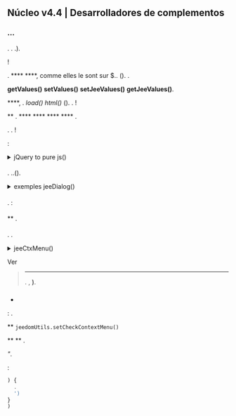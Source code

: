## Núcleo v4.4 | Desarrolladores de complementos

###  ...

. . .).

 !

. ****  ****, comme elles le sont sur $.. (). .

 **getValues()**  **setValues()**  **setJeeValues()**  **getJeeValues()**.

 ****, . *load()*  *html()* (). . !

 ** .  **** **** ****  **** .

. . !

:

<details>

  <summary markdown="span">jQuery to pure js()</summary>

  
  {% raw %}
  //jQuery:
  $('#table_objectSummary tbody').append(tr)
  $('#table_objectSummary tbody tr').last().setValues(_summary, '.objectSummaryAttr')

  :
  ').)
  ().')

  //jQuery:
  ()
  ]
  ')

  :
  ()
  ]
  ')

  //jQuery:
  addMyTr: ) {
    >'
    >'
    >'
    >'
    )
    ')
    $('#table_stuff tbody').append(newRow)
    
  }

  :
  addMyTr: ) {
    >'
    >'
    >'
    >'
    ')
    
    ')
    )
    
  }

  //jQuery:
  $(function(){
    !')
  })

  :
  (){
    !')
  })

  {% endraw %}
  ~~~

</details>

.. ..

:

[](/es_ES/dev/corejs/index)

[ {}](https://github.com/jeedom/core/blob/alpha/core/dom/dom.utils.js)

[](https://github.com/jeedom/core/blob/alpha/core/dom/dom.ui.js)



### Obsolete

#### 

  


#### ):



#### 

 ** . .().

. ..

#### 

 ** . . [](https://flatpickr.js.org/).

 ** .

:

<details>

  <summary markdown="span">date/time pickers</summary>

  
  {% raw %}
  <input id="myDate" class="in_datepicker"/>
  <input id="myTime" class="in_timepicker"/>
  <input id="myCustomDatetime"/>
  {% endraw %}
  ~~~

  
  {% raw %}
  
  

  :i:
  {% endraw %}
  ~~~

</details>



### Deprecated

*:*

#### :

`eqLogic::::porTypeAndSearchConfiguration()`  

#### ):

  
  
  
  
  
  
  
  
  
  
  
  
  
  
  
  
  
  
  

#### ):

  


> **Observó**
>
> .  ** .

#### 

.  **()**. .

<details>

  <summary markdown="span">jeeComplete()</summary>

  
  {% raw %}
  //jQuery:
  $('input.auto').autocomplete({
    minLength: 1,
    source: dataArray
  })

  :
  ({
    minLength: 1,
    source: dataArray
  })
  {% endraw %}
  ~~~

</details>

#### 

. ..().

<details>

  <summary markdown="span">exemples jeeDialog()</summary>

  
  {% raw %}
  ) {
    !')
    return
  }

  :', ) {
     !== null) {
      
    }
  })

  ?', ) {
    ) {
      
    } demás {
      
    }
  })

  {% endraw %}
  ~~~

</details>

#### 

. **.

<details>

  <summary markdown="span">exemples ()</summary>

  
  {% raw %}
  :
  $('#md_modal').dialog({
    title: "{{}}"
  }).?')

  :
  ({
    title: '{{}}',
    contentUrl: '?'
  })

  {% endraw %}
  ~~~

</details>

#### 

.
 : [](http://sortablejs.github.io/Sortable/)

#### 

 ** . 

#### 

. .

<details>

  <summary markdown="span">jeeCtxMenu()</summary>

  
  {% raw %}
  ({
    selector: '.nav.!
    appendTo: '',
    className: '', 
    items: {
      uniqueNameID: {
        name: '{{}}',
        isHtmlName: false,
        icon: '',
        className: '', 
        callback: 
        }
      },
      sep1: '-----',
    },
    callback: 
    }
    //isDisable: false,
    /*
    events: {
      show: ) {
      },
      hide: ) {
      }
    },
    */
    /*
    build: ) {
       = {}
       {
        callback: ) {
          ...
        }
      },
      items: contextmenuitems
    },
    position: ) {
    },
    */
  })

  {% endraw %}
  ~~~

</details>

#### 

. .

<details>

  <summary markdown="span">exemples ()</summary>

  
  {% raw %}
  :
  $('#bt_uploadImage').fileupload({
    url: '?
    dataType: 'json',
    done: ) {
      
    }
  })

  :
  ({
    fileInput: '),
    url: '?
    /*
    add: ) {
      ')
      ?
      ()
    },
    */
    done: ) {
      
    }
  })

  {% endraw %}
  ~~~

</details>

Ver [](https://github.com/jeedom/core/blob/alpha/core/dom/dom.ui.js)

> ****
>
> . , **)**.

### 

- 

 : .

 **  ``jeedomUtils.setCheckContextMenu()``

 **  ** .

 *"*.

:

````js
) {
  .
  ')
}
)
````

